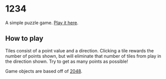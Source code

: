 # 1234

<p>
  A simple puzzle game. <a href="http://aalcutt.github.io/1234/">Play it here</a>.
</p>

<h2>How to play</h2>
<p>
  Tiles consist of a point value and a direction.
  Clicking a tile rewards the number of points shown, but will eliminate that number
  of tiles from play in the direction shown. Try to get as many points as possible!
</p>

<p>
  Game objects are based off of <a href="https://github.com/gabrielecirulli/2048">2048</a>.
</p>
